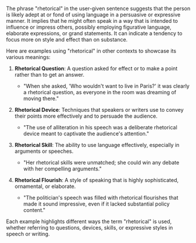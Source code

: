 The phrase "rhetorical" in the user-given sentence suggests that the person is likely adept at or fond of using language in a persuasive or expressive manner. It implies that he might often speak in a way that is intended to influence or impress others, possibly employing figurative language, elaborate expressions, or grand statements. It can indicate a tendency to focus more on style and effect than on substance.

Here are examples using "rhetorical" in other contexts to showcase its various meanings:

1. **Rhetorical Question**: A question asked for effect or to make a point rather than to get an answer.
   - "When she asked, 'Who wouldn't want to live in Paris?' it was clearly a rhetorical question, as everyone in the room was dreaming of moving there."

2. **Rhetorical Device**: Techniques that speakers or writers use to convey their points more effectively and to persuade the audience.
   - "The use of alliteration in his speech was a deliberate rhetorical device meant to captivate the audience's attention." 

3. **Rhetorical Skill**: The ability to use language effectively, especially in arguments or speeches.
   - "Her rhetorical skills were unmatched; she could win any debate with her compelling arguments."
   
4. **Rhetorical Flourish**: A style of speaking that is highly sophisticated, ornamental, or elaborate.
   - "The politician's speech was filled with rhetorical flourishes that made it sound impressive, even if it lacked substantial policy content."

Each example highlights different ways the term "rhetorical" is used, whether referring to questions, devices, skills, or expressive styles in speech or writing.